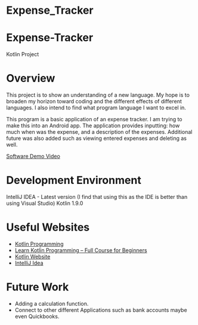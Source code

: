 # Expense_Tracker

# Expense-Tracker
Kotlin Project

# Overview

This project is to show an understanding of a new language. My hope is to broaden my horizon toward coding and the different effects of different languages. 
I also intend to find what program language I want to excel in. 

This program is a basic application of an expense tracker. I am trying to make this into an Android app. 
The application provides inputting: how much when was the expense, and a description of the expenses.
Additional future was also added such as viewing entered expenses and deleting as well.

[Software Demo Video](https://youtu.be/0VupN-HYHcM)

# Development Environment

IntelliJ IDEA - Latest version (I find that using this as the IDE is better than using Visual Studio)
Kotlin 1.9.0

# Useful Websites

- [Kotlin Programming](https://www.programiz.com/kotlin-programming)
- [Learn Kotlin Programming – Full Course for Beginners](https://www.youtube.com/watch?v=EExSSotojVI&t=33s)
- [Kotlin Website](https://kotlinlang.org/)
- [IntelliJ Idea](https://www.jetbrains.com/idea)

# Future Work

- Adding a calculation function.
- Connect to other different Applications such as bank accounts maybe even Quickbooks.
